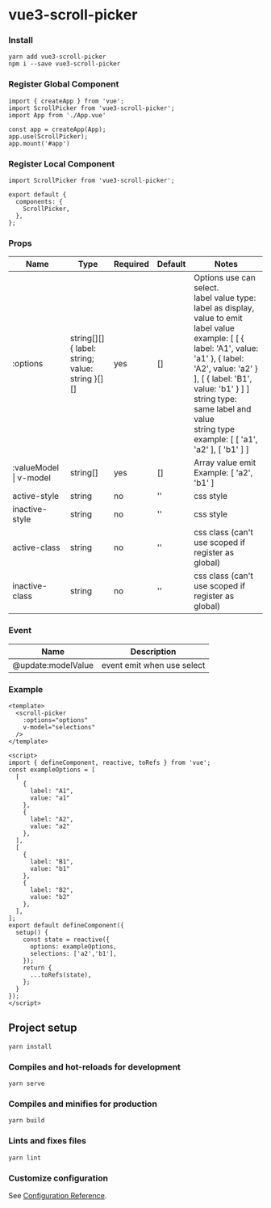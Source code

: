 # vue3-scroll-picker

### Install
```
yarn add vue3-scroll-picker
npm i --save vue3-scroll-picker
```

### Register Global Component
```
import { createApp } from 'vue';
import ScrollPicker from 'vue3-scroll-picker';
import App from './App.vue'

const app = createApp(App);
app.use(ScrollPicker);
app.mount('#app')
```

### Register Local Component
```
import ScrollPicker from 'vue3-scroll-picker';

export default {
  components: {
    ScrollPicker,
  },
};
```

### Props

| Name                   | Type                                             | Required | Default | Notes                                                                                                                                                                                                                                                                                                |
| ---------------------- | ------------------------------------------------ | -------- | ------- | ---------------------------------------------------------------------------------------------------------------------------------------------------------------------------------------------------------------------------------------------------------------------------------------------------- |
| :options               | string[][]<br>{ label: string; value: string }[][] | yes      | []      | Options use can select.<br> label value type: label as display, value to emit<br>label value example: [ [ { label: 'A1', value: 'a1' }, { label: 'A2', value: 'a2' } ], [ { label: 'B1', value: 'b1' } ] ]<br>string type: same label and value<br>string type example: [ [ 'a1', 'a2' ], [ 'b1' ] ] |
| :valueModel \| v-model | string[]                                         | yes      | []      | Array value emit<br>Example: [ 'a2', 'b1' ]                                                                                                                                                                                                                                                          |
| active-style           | string                                           | no       | ''      | css style                                                                                                                                                                                                                                                                                            |
| inactive-style         | string                                           | no       | ''      | css style                                                                                                                                                                                                                                                                                            |  |  |  |
| active-class           | string                                           | no       | ''      | css class (can't use scoped if register as global)                                                                                                                                                                                                                                                   |  |  |
| inactive-class         | string                                           | no       | ''      | css class (can't use scoped if register as global)                                                                                                                                                                                                                                                   |  |  |

### Event
| Name               | Description                |
| ------------------ | -------------------------- |
| @update:modelValue | event emit when use select |


### Example
```
<template>
  <scroll-picker  
    :options="options" 
    v-model="selections"
  />
</template>
```
```
<script>
import { defineComponent, reactive, toRefs } from 'vue';
const exampleOptions = [
  [
    {
      label: "A1",
      value: "a1"
    },
    {
      label: "A2",
      value: "a2"
    },
  ],
  [
    {
      label: "B1",
      value: "b1"
    },
    {
      label: "B2",
      value: "b2"
    },
  ],
];
export default defineComponent({
  setup() {
    const state = reactive({
      options: exampleOptions,
      selections: ['a2','b1'],
    });
    return {
      ...toRefs(state),
    };
  }
});
</script>
```

## Project setup
```
yarn install
```

### Compiles and hot-reloads for development
```
yarn serve
```

### Compiles and minifies for production
```
yarn build
```

### Lints and fixes files
```
yarn lint
```

### Customize configuration
See [Configuration Reference](https://cli.vuejs.org/config/).
